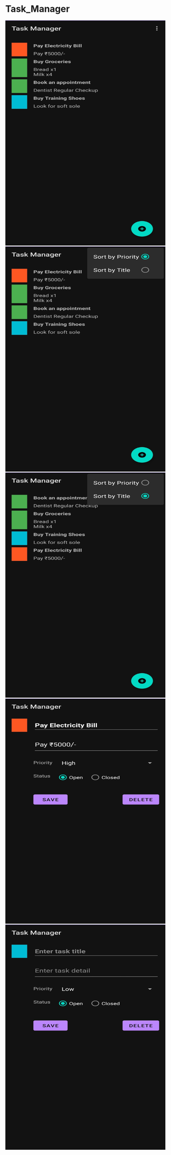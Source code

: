 # Task_Manager
<img src="https://github.com/May-Bot05/Task_Manager/blob/master/Working/Task_Manager_1.jpg" title="Home Screen" alt="Home Screen" width="500" height="700" />
<img src="https://github.com/May-Bot05/Task_Manager/blob/master/Working/Task_Manager_2.jpg" title="Home Screen With Menu(Priority Selected)" alt="Home Screen With Menu(Priority Selected)" width="500" height="700" />
<img src="https://github.com/May-Bot05/Task_Manager/blob/master/Working/Task_Manager_3.jpg" title="Home Screen With Menu(Title Selected)" alt="Home Screen With Menu(Title Selected)" width="500" height="700" />
<img src="https://github.com/May-Bot05/Task_Manager/blob/master/Working/Task_Manager_4.jpg" title="Existing Task Detail" alt="Existing Task Detail" width="500" height="700" />
<img src="https://github.com/May-Bot05/Task_Manager/blob/master/Working/Task_Manager_5.jpg" title="New Task Window" alt="New Task Window" width="500" height="700" />
